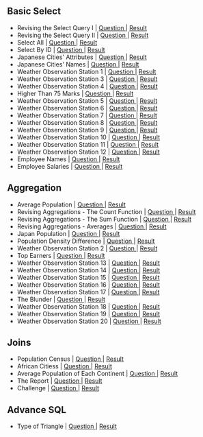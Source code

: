 ## Basic Select
- Revising the Select Query I | [ Question ](https://www.hackerrank.com/challenges/revising-the-select-query/problem?isFullScreen=false) | [ Result ](https://github.com/Ram11Coder/HackerRank-JAVA/blob/master/SQL/Solutions/sql1.txt)
- Revising the Select Query II | [ Question ](https://www.hackerrank.com/challenges/revising-the-select-query-2/problem?isFullScreen=false) | [ Result ](https://github.com/Ram11Coder/HackerRank-JAVA/blob/master/SQL/Solutions/sql2.txt)
- Select All | [ Question ](https://www.hackerrank.com/challenges/select-all-sql/problem?isFullScreen=false) | [ Result ](https://github.com/Ram11Coder/HackerRank-JAVA/blob/master/SQL/Solutions/sql3.txt)
- Select By ID | [ Question ](https://www.hackerrank.com/challenges/select-by-id/problem?isFullScreen=false) | [ Result ](https://github.com/Ram11Coder/HackerRank-JAVA/blob/master/SQL/Solutions/sql4.txt)
- Japanese Cities' Attributes | [ Question ](https://www.hackerrank.com/challenges/japanese-cities-attributes/problem?isFullScreen=false) | [ Result ](https://github.com/Ram11Coder/HackerRank-JAVA/blob/master/SQL/Solutions/sql5.txt)
- Japanese Cities' Names | [ Question ](https://www.hackerrank.com/challenges/japanese-cities-name/problem?isFullScreen=false) | [ Result ](https://github.com/Ram11Coder/HackerRank-JAVA/blob/master/SQL/Solutions/sql6.txt)
- Weather Observation Station 1 | [ Question ](https://www.hackerrank.com/challenges/weather-observation-station-1/problem?isFullScreen=false) | [ Result ](https://github.com/Ram11Coder/HackerRank-JAVA/blob/master/SQL/Solutions/sql7.txt)
- Weather Observation Station 3 | [ Question ](https://www.hackerrank.com/challenges/weather-observation-station-3/problem?isFullScreen=false) | [ Result ](https://github.com/Ram11Coder/HackerRank-JAVA/blob/master/SQL/Solutions/sql8.txt)
- Weather Observation Station 4 | [ Question ](https://www.hackerrank.com/challenges/weather-observation-station-4/problem?isFullScreen=false) | [ Result ](https://github.com/Ram11Coder/HackerRank-JAVA/blob/master/SQL/Solutions/sql9.txt)
- Higher Than 75 Marks | [ Question ](https://www.hackerrank.com/challenges/more-than-75-marks/problem?isFullScreen=false) | [ Result ](https://github.com/Ram11Coder/HackerRank-JAVA/blob/master/SQL/Solutions/sql10.txt)
- Weather Observation Station 5 | [ Question ](https://www.hackerrank.com/challenges/weather-observation-station-5/problem?isFullScreen=false) | [ Result ](https://github.com/Ram11Coder/HackerRank-JAVA/blob/master/SQL/Solutions/sql20.txt)
- Weather Observation Station 6 | [ Question ](https://www.hackerrank.com/challenges/weather-observation-station-6/problem) | [ Result ](https://github.com/Ram11Coder/HackerRank-JAVA/blob/master/SQL/Solutions/sql11.txt)
- Weather Observation Station 7 | [ Question ](https://www.hackerrank.com/challenges/weather-observation-station-7/problem?isFullScreen=false) | [ Result ](https://github.com/Ram11Coder/HackerRank-JAVA/blob/master/SQL/Solutions/sql12.txt)
- Weather Observation Station 8 | [ Question ](https://www.hackerrank.com/challenges/weather-observation-station-8/problem?isFullScreen=false) | [ Result ](https://github.com/Ram11Coder/HackerRank-JAVA/blob/master/SQL/Solutions/sql13.txt)
- Weather Observation Station 9 | [ Question ](https://www.hackerrank.com/challenges/weather-observation-station-9/problem?isFullScreen=false) | [ Result ](https://github.com/Ram11Coder/HackerRank-JAVA/blob/master/SQL/Solutions/sql14.txt)
- Weather Observation Station 10 | [ Question ](https://www.hackerrank.com/challenges/weather-observation-station-10/problem?isFullScreen=false) | [ Result ](https://github.com/Ram11Coder/HackerRank-JAVA/blob/master/SQL/Solutions/sql15.txt)
- Weather Observation Station 11 | [ Question ](https://www.hackerrank.com/challenges/weather-observation-station-11/problem?isFullScreen=false) | [ Result ](https://github.com/Ram11Coder/HackerRank-JAVA/blob/master/SQL/Solutions/sql16.txt)
- Weather Observation Station 12 | [ Question ](https://www.hackerrank.com/challenges/weather-observation-station-12/problem?isFullScreen=false) | [ Result ](https://github.com/Ram11Coder/HackerRank-JAVA/blob/master/SQL/Solutions/sql17.txt)
- Employee Names | [ Question ](https://www.hackerrank.com/challenges/name-of-employees/problem?isFullScreen=false) | [ Result ](https://github.com/Ram11Coder/HackerRank-JAVA/blob/master/SQL/Solutions/sql18.txt)
- Employee Salaries | [ Question ](https://www.hackerrank.com/challenges/salary-of-employees/problem?isFullScreen=false) | [ Result ](https://github.com/Ram11Coder/HackerRank-JAVA/blob/master/SQL/Solutions/sql19.txt)

## Aggregation
- Average Population | [ Question ](https://www.hackerrank.com/challenges/average-population/problem?isFullScreen=false) | [ Result ](https://github.com/Ram11Coder/HackerRank-JAVA/blob/master/SQL/Solutions/sql21.txt)
- Revising Aggregations - The Count Function | [ Question ](https://www.hackerrank.com/challenges/revising-aggregations-the-count-function/problem?isFullScreen=false) | [ Result ](https://github.com/Ram11Coder/HackerRank-JAVA/blob/master/SQL/Solutions/sql22.txt)
- Revising Aggregations - The Sum Function | [ Question ](https://www.hackerrank.com/challenges/revising-aggregations-sum/problem?isFullScreen=false) | [ Result ](https://github.com/Ram11Coder/HackerRank-JAVA/blob/master/SQL/Solutions/sql23.txt)
- Revising Aggregations - Averages | [ Question ](https://www.hackerrank.com/challenges/revising-aggregations-the-average-function/problem?isFullScreen=false) | [ Result ](https://github.com/Ram11Coder/HackerRank-JAVA/blob/master/SQL/Solutions/sql24.txt)
- Japan Population | [ Question ](https://www.hackerrank.com/challenges/japan-population/problem?isFullScreen=false) | [ Result ](https://github.com/Ram11Coder/HackerRank-JAVA/blob/master/SQL/Solutions/sql25.txt)
- Population Density Difference | [ Question ](https://www.hackerrank.com/challenges/population-density-difference/problem?isFullScreen=false) | [ Result ](https://github.com/Ram11Coder/HackerRank-JAVA/blob/master/SQL/Solutions/sql26.txt)
- Weather Observation Station 2 | [ Question ](https://www.hackerrank.com/challenges/weather-observation-station-2/problem?isFullScreen=false) | [ Result ](https://github.com/Ram11Coder/HackerRank-JAVA/blob/master/SQL/Solutions/sql27.txt)
- Top Earners | [ Question ](https://www.hackerrank.com/challenges/earnings-of-employees/problem?isFullScreen=false) | [ Result ](https://github.com/Ram11Coder/HackerRank-JAVA/blob/master/SQL/Solutions/sql28.txt)
- Weather Observation Station 13 | [ Question ](https://www.hackerrank.com/challenges/weather-observation-station-13/problem?isFullScreen=false) | [ Result ](https://github.com/Ram11Coder/HackerRank-JAVA/blob/master/SQL/Solutions/sql29.txt)
- Weather Observation Station 14 | [ Question ](https://www.hackerrank.com/challenges/weather-observation-station-14/problem?isFullScreen=false) | [ Result ](https://github.com/Ram11Coder/HackerRank-JAVA/blob/master/SQL/Solutions/sql30.txt)
- Weather Observation Station 15 | [ Question ](https://www.hackerrank.com/challenges/weather-observation-station-15/problem?isFullScreen=false) | [ Result ](https://github.com/Ram11Coder/HackerRank-JAVA/blob/master/SQL/Solutions/sql31.txt)
- Weather Observation Station 16 | [ Question ](https://www.hackerrank.com/challenges/weather-observation-station-16/problem?isFullScreen=false) | [ Result ](https://github.com/Ram11Coder/HackerRank-JAVA/blob/master/SQL/Solutions/sql32.txt)
- Weather Observation Station 17 | [ Question ](https://www.hackerrank.com/challenges/weather-observation-station-17/problem?isFullScreen=false) | [ Result ](https://github.com/Ram11Coder/HackerRank-JAVA/blob/master/SQL/Solutions/sql33.txt)
- The Blunder | [ Question ](https://www.hackerrank.com/challenges/the-blunder/problem?isFullScreen=false) | [ Result ](https://github.com/Ram11Coder/HackerRank-JAVA/blob/master/SQL/Solutions/sql34.txt)
- Weather Observation Station 18 | [ Question ](https://www.hackerrank.com/challenges/weather-observation-station-18/problem?isFullScreen=false) | [ Result ](https://github.com/Ram11Coder/HackerRank-JAVA/blob/master/SQL/Solutions/sql35.txt)
- Weather Observation Station 19 | [ Question ](https://www.hackerrank.com/challenges/weather-observation-station-19/problem?isFullScreen=false) | [ Result ](https://github.com/Ram11Coder/HackerRank-JAVA/blob/master/SQL/Solutions/sql39.txt)
- Weather Observation Station 20 | [ Question ](https://www.hackerrank.com/challenges/weather-observation-station-20/problem?isFullScreen=false) | [ Result ](https://github.com/Ram11Coder/HackerRank-JAVA/blob/master/SQL/Solutions/sql40.txt)

## Joins
- Population Census | [ Question ](https://www.hackerrank.com/challenges/asian-population/problem?isFullScreen=false) | [ Result ](https://github.com/Ram11Coder/HackerRank-JAVA/blob/master/SQL/Solutions/sql36.txt)
- African Citiess | [ Question ](https://www.hackerrank.com/challenges/african-cities/problem?isFullScreen=false) | [ Result ](https://github.com/Ram11Coder/HackerRank-JAVA/blob/master/SQL/Solutions/sql37.txt)
- Average Population of Each Continent | [ Question ](https://www.hackerrank.com/challenges/average-population-of-each-continent/problem?isFullScreen=false) | [ Result ](https://github.com/Ram11Coder/HackerRank-JAVA/blob/master/SQL/Solutions/sql38.txt)
- The Report | [ Question ](https://www.hackerrank.com/challenges/average-population-of-each-continent/problem?isFullScreen=false) | [ Result ](https://github.com/Ram11Coder/HackerRank-JAVA/blob/master/SQL/Solutions/sql42.txt)
- Challenge | [ Question ](https://www.hackerrank.com/challenges/challenges/problem?isFullScreen=true) | [ Result ](https://github.com/Ram11Coder/HackerRank-JAVA/blob/master/SQL/Solutions/sql43.txt)
## Advance SQL
- Type of Triangle | [ Question ](https://www.hackerrank.com/challenges/the-report/problem?isFullScreen=false) | [ Result ](https://github.com/Ram11Coder/HackerRank-JAVA/blob/master/SQL/Solutions/sql41.txt)
